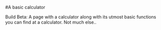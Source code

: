 #A basic calculator
  
Build Beta: A page with a calculator along with its utmost basic functions you can find at a calculator. Not much else..
